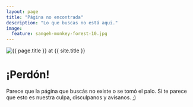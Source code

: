 ```yaml
---
layout: page
title: "Página no encontrada"
description: "Lo que buscas no está aqui."
image:
  feature: sangeh-monkey-forest-10.jpg
---  
```

<img src="{{ site.url }}/images/hmfaysal-404.jpg" alt="{{ page.title }} at {{ site.title }}">

<div class="text-center">
	<h1>¡Perdón!</h1>
	<p>Parece que la página que buscás no existe o se tomó el palo. Si te parece que esto es nuestra culpa, disculpanos y avisanos. ;)</p>
</div>
